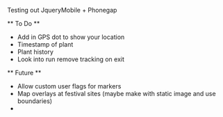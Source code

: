 Testing out JqueryMobile + Phonegap

** To Do **
- Add in GPS dot to show your location
- Timestamp of plant
- Plant history
- Look into run remove tracking on exit


** Future **
- Allow custom user flags for markers
- Map overlays at festival sites (maybe make with static image and use boundaries)
- 
